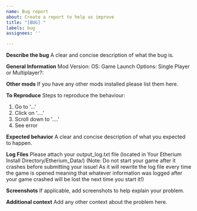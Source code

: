 ```yaml
---
name: Bug report
about: Create a report to help us improve
title: "[BUG] "
labels: bug
assignees: ''

---
```


**Describe the bug**
A clear and concise description of what the bug is.

**General Information**
Mod Version:
OS:
Game Launch Options:
Single Player or Multiplayer?: 

**Other mods**
If you have any other mods installed please list them here.

**To Reproduce**
Steps to reproduce the behaviour:
1. Go to '...'
2. Click on '....'
3. Scroll down to '....'
4. See error

**Expected behavior**
A clear and concise description of what you expected to happen.

**Log Files**
Please attach your output_log.txt file (located in Your Etherium Install Directory/Etherium_Data/) (Note: Do not start your game after it crashes before submitting your issue! As it will rewrite the log file every time the game is opened meaning that whatever information was logged after your game crashed will be lost the next time you start it!)

**Screenshots**
If applicable, add screenshots to help explain your problem.

**Additional context**
Add any other context about the problem here.
